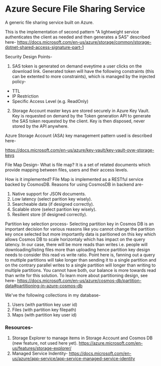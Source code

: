 # Azure Secure File Sharing Service
A generic file sharing service built on Azure.

This is the implementation of second pattern "A lightweight service authenticates the client as needed and then generates a SAS" described here-
https://docs.microsoft.com/en-us/azure/storage/common/storage-dotnet-shared-access-signature-part-1

Security Design Points-
1. SAS token is generated on demand eveytime a user clicks on the download link. Generated token will have the following constraints (this can be extented to more constraints), which is managed by the injected policy-
* TTL
* IP Restriction
* Specific Access Level (e.g. ReadOnly)
2. Storage Account master keys are stored securely in Azure Key Vault. Key is requested on demand by the Token generation API to generate the SAS token requested by the client. Key is then disposed, never stored by the API anywhere. 

Azure Storage Account (ASA) key management pattern used is described here-

https://docs.microsoft.com/en-us/azure/key-vault/key-vault-ovw-storage-keys

File Map Design-
What is file map? It is a set of related documents which provide mapping between files, users and their access levels. 

How is it implemented?
File Map is implemented as a RESTful service backed by CosmosDB. 
Reasons for using CosmosDB in backend are-
1. Native support for JSON documents.
2. Low latency (select parition key wisely).
3. Searcheable data (if designed correctly).
4. Scalable store (select parition key wisely).
5. Resilient store (if designed correctly).

Partition key selection process-
Selecting partition key in Cosmos DB is an important decision for various reasons like you cannot change the partition key once selected but more importantly data is paritioned on this key which allows Cosmos DB to scale horizontaly which has impact on the query latency.
In our case, there will be more reads than writes i.e. people will downloading/listing files more than uploading hence partition key design needs to consider this read vs write ratio. 
Point here is, fanning out a query to muttiple partitions will take longer than sending it to a single partition and on the contrary parallel writes to a single partition will longer than writing to multiple partitions. You cannot have both, our balance is more towards read than write for this solution.
To learn more about partitioning design, see here- https://docs.microsoft.com/en-us/azure/cosmos-db/partition-data#partitioning-in-azure-cosmos-db

We've the following collections in my database-
1. Users (with partition key user id)
2. Files (with partition key filepath)
3. Maps (with partition key user id)

### Resources-
1. Storage Explorer to manage items in Storage Account and Cosmos DB (new feature, not used here yet). https://azure.microsoft.com/en-us/features/storage-explorer/
2. Managed Service Indentity- https://docs.microsoft.com/en-us/azure/app-service/app-service-managed-service-identity